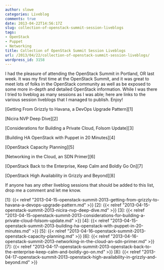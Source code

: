 ```yaml
---
author: slowe
categories: Liveblog
comments: true
date: 2013-04-22T14:56:17Z
slug: collection-of-openstack-summit-session-liveblogs
tags:
- OpenStack
- Puppet
- Networking
title: Collection of OpenStack Summit Session Liveblogs
url: /2013/04/22/collection-of-openstack-summit-session-liveblogs/
wordpress_id: 3158
---
```


I had the pleasure of attending the OpenStack Summit in Portland, OR last week. It was my first time at the OpenStack Summit, and it was great to meet lots of folks in the OpenStack community as well as be exposed to some more in-depth and detailed OpenStack information. While I was there I tried to liveblog as many sessions as I was able; here are links to the various session liveblogs that I managed to publish. Enjoy!

[Getting From Grizzly to Havana, a DevOps Upgrade Pattern][1]  

[Nicira NVP Deep Dive][2]  

[Considerations for Building a Private Cloud, Folsom Update][3]  

[Building HA OpenStack with Puppet in 20 Minutes][4]  

[OpenStack Capacity Planning][5]  

[Networking in the Cloud, an SDN Primer][6]  

[OpenStack Back to the Enterprise, Keep Calm and Boldly Go On][7]  

[OpenStack High Availability in Grizzly and Beyond][8]

If anyone has any other liveblog sessions that should be added to this list, drop me a comment and let me know.

[1]: {{< relref "2013-04-15-openstack-summit-2013-getting-from-grizzly-to-havana-a-devops-upgrade-pattern.md" >}}
[2]: {{< relref "2013-04-15-openstack-summit-2013-nicira-nvp-deep-dive.md" >}}
[3]: {{< relref "2013-04-15-openstack-summit-2013-considerations-for-building-a-private-cloud-folsom-update.md" >}}
[4]: {{< relref "2013-04-15-openstack-summit-2013-building-ha-openstack-with-puppet-in-20-minutes.md" >}}
[5]: {{< relref "2013-04-16-openstack-summit-2013-openstack-capacity-planning.md" >}}
[6]: {{< relref "2013-04-16-openstack-summit-2013-networking-in-the-cloud-an-sdn-primer.md" >}}
[7]: {{< relref "2013-04-17-openstack-summit-2013-openstack-back-to-the-enterprise-keep-calm-and-boldly-go-on.md" >}}
[8]: {{< relref "2013-04-17-openstack-summit-2013-openstack-high-availability-in-grizzly-and-beyond.md" >}}

